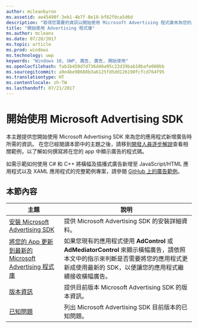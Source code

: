 ```yaml
---
author: mcleanbyron
ms.assetid: ae45490f-3eb1-4b7f-8e18-bf82f0ca5d6d
description: "取得您需要的資訊以開始使用 Microsoft Advertising 程式庫來為您的應用程式新增橫幅和插播式廣告。"
title: "開始使用 Advertising 程式庫"
ms.author: mcleans
ms.date: 07/20/2017
ms.topic: article
ms.prod: windows
ms.technology: uwp
keywords: "Windows 10, UWP, 廣告, 廣告, 開始使用"
ms.openlocfilehash: fab1b459d7d736d48a95c22d39bab10bafe060bb
ms.sourcegitcommit: a9e4be98688b3a6125fd5dd126190fcfcd764f95
ms.translationtype: HT
ms.contentlocale: zh-TW
ms.lasthandoff: 07/21/2017
---
```

# <a name="get-started-with-the-microsoft-advertising-sdk"></a>開始使用 Microsoft Advertising SDK

本主題提供您開始使用 Microsoft Advertising SDK 來為您的應用程式新增廣告時所需的資訊。 在您已經閱讀本節中的主題之後，請移到[開發人員逐步解說](developer-walkthroughs.md)查看相關範例，以了解如何撰寫將在您的 app 中顯示廣告的程式碼。

如需示範如何使用 C# 和 C++ 將橫幅及插播式廣告新增至 JavaScript/HTML 應用程式以及 XAML 應用程式的完整範例專案，請參閱 [GitHub 上的廣告範例](http://aka.ms/githubads)。


## <a name="in-this-section"></a>本節內容

| 主題                                                                                                       | 說明                 |
|-------------------------------------------------------------------------------------------------------------|-----------------------------|
| [安裝 Microsoft Advertising SDK](install-the-microsoft-advertising-libraries.md) |  提供 Microsoft Advertising SDK 的安裝詳細資料。  |
| [將您的 App 更新到最新的 Microsoft Advertising 程式庫](update-your-app-to-the-latest-advertising-libraries.md)  | 如果您現有的應用程式使用 **AdControl** 或 **AdMediatorControl** 來顯示橫幅廣告，請依照本文中的指示來判斷是否需要將您的應用程式更新成使用最新的 SDK，以便讓您的應用程式繼續接收橫幅廣告。  |
| [版本資訊](release-notes-for-the-advertising-libraries.md)         |  提供目前版本 Microsoft Advertising SDK 的版本資訊。   |
| [已知問題](known-issues-for-the-advertising-libraries.md)      |  列出 Microsoft Advertising SDK 目前版本的已知問題。   |
